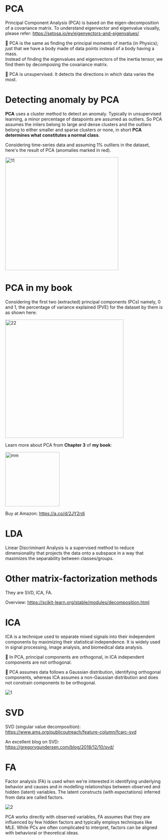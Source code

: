 # PCA 
Principal Component Analysis (PCA) is based on the eigen-decomposition of a covariance matrix.
To understand eigenvector and eigenvalue visually, please refer: https://setosa.io/ev/eigenvectors-and-eigenvalues/

📌 PCA is the same as finding the principal moments of inertia (in Physics); just that we have a body made of data points instead of a body having a mass.  
Instead of finding the eigenvalues and eigenvectors of the inertia tensor, we find them by decomposing the covariance matrix.

📌 PCA is unsupervised. It detects the directions in which data varies the most.  

# Detecting anomaly by PCA

 **PCA** uses a cluster method to detect an anomaly. Typically in unsupervised learning, a minor percentage of datapoints are assumed as outliers. So PCA assumes the inliers belong to large and dense clusters and the outliers belong to either smaller and sparse clusters or none, in short **PCA determines what constitutes a normal class**. 

Considering time-series data and assuming 1% outliers in the dataset, here's the result of PCA (anomalies marked in red).
 
<img width="360" alt="11" src="https://github.com/user-attachments/assets/58072a54-7c01-46ee-8f74-b639f3e67ef9">

# PCA in my book

Considering the first two (extracted) principal components (PCs) namely, 0 and 1, the percentage of variance explained (PVE) for the dataset by them is as shown here:

<img width="377" alt="22" src="https://github.com/user-attachments/assets/3e1495ee-f06c-4b67-9afe-d7a8144231c8" />


Learn more about PCA from **Chapter 3** of **my book**: 

<img width="173" alt="mm" src="https://github.com/user-attachments/assets/a41c6d0d-de7b-4767-a4a0-488593c606f6">

Buy at Amazon: https://a.co/d/2JY2rdj


# LDA

Linear Discriminant Analysis is a supervised method to reduce dimensionality that projects the data onto a subspace in a way that maximizes the separability between classes/groups.


# Other matrix-factorization methods

They are SVD, ICA, FA. 

Overview: https://scikit-learn.org/stable/modules/decomposition.html

# ICA

ICA is a technique used to separate mixed signals into their independent components by maximizing their statistical independence. It is widely used in signal processing, image analysis, and biomedical data analysis.  

📌 In PCA, principal components are orthogonal, in ICA independent components are not orthogonal. 

📌 PCA assumes data follows a Gaussian distribution, identifying orthogonal components, whereas ICA assumes a non-Gaussian distribution and does not constrain components to be orthogonal.

![1](https://github.com/user-attachments/assets/a0262fc4-8741-428c-92c9-149f27686670)


# SVD 

SVD (singular value decomposition): https://www.ams.org/publicoutreach/feature-column/fcarc-svd

An excellent blog on SVD: https://gregorygundersen.com/blog/2018/12/10/svd/


# FA

Factor analysis (FA) is used when we're interested in identifying underlying behavior and causes and in modelling relationships between observed and hidden (latent) variables. The latent constructs (with expectations) inferred from data are called factors. 


![2](https://github.com/user-attachments/assets/2776560d-8767-4c6d-8960-4460dc2485a5)

PCA works directly with observed variables, FA assumes that they are influenced by few hidden factors and typically employs techniques like MLE.
While PCs are often complicated to interpret, factors can be aligned with behavioral or theoretical ideas. 


